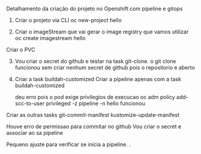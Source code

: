 Detalhamento da criação do projeto no Openshift com pipeline e gitops

1. Criar o projeto via CLI
   oc new-project hello

2. Criar o imageStream que vai gerar o image registry que vamos utilizar
   oc create imagestream hello

Criar o PVC

3. Vou criar o secret do github e testar na task git-clone.
   o git clone funcionou sem criar nenhum secret de github pois o repositorio e aberto

4. Criar a task buildah-customized
   Criar a pipeline apenas com a task buildah-customized

   deu erro pois o pod exige privilegios de execucao
   oc adm policy add-scc-to-user privileged -z pipeline -n hello
   funcionou

Criar as outras tasks
git-commit-manifest
kustomize-update-manifest

Houve erro de permissao para commitar no github
Vou criar o secret e associar ao sa pipeline

Pequeno ajuste para verificar se inicia a pipeline. .
